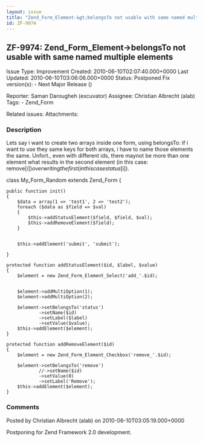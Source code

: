 ```yaml
---
layout: issue
title: "Zend_Form_Element-&gt;belongsTo not usable with same named multiple elements"
id: ZF-9974
---
```


ZF-9974: Zend\_Form\_Element->belongsTo not usable with same named multiple elements 
-------------------------------------------------------------------------------------

 Issue Type: Improvement Created: 2010-06-10T02:07:40.000+0000 Last Updated: 2010-06-10T03:06:06.000+0000 Status: Postponed Fix version(s): - Next Major Release ()
 
 Reporter:  Saman Darougheh (excuvator)  Assignee:  Christian Albrecht (alab)  Tags: - Zend\_Form
 
 Related issues: 
 Attachments: 
### Description

Lets say i want to create two arrays inside one form, using belongsTo: if i want to use they same keys for both arrays, i have to name those elements the same. Unfort., even with different ids, there maynot be more than one element what results in the second element (in this case: remove[$i]) overwriting the first (in this case status[$i]).

class My\_Form\_Random extends Zend\_Form {

 
    public function init()
    {
        $data = array(1 => 'test1', 2 => 'test2');
        foreach ($data as $field => $val)
        {
            $this->addStatusElement($field, $field, $val);
            $this->addRemoveElement($field);
        }
    
    
        $this->addElement('submit', 'submit');
    
    }
    
    protected function addStatusElement($id, $label, $value)
    {
        $element = new Zend_Form_Element_Select('add_'.$id);
    
    
        $element->addMultiOption(1);
        $element->addMultiOption(2);
    
        $element->setBelongsTo('status')
                ->setName($id)
                ->setLabel($label)
                ->setValue($value);
        $this->addElement($element);
    }
    
    protected function addRemoveElement($id)
    {
        $element = new Zend_Form_Element_Checkbox('remove_'.$id);
    
        $element->setBelongsTo('remove')
                //->setName($id)
                ->setValue(0)
                ->setLabel('Remove');
        $this->addElement($element);
    }


 

 

### Comments

Posted by Christian Albrecht (alab) on 2010-06-10T03:05:19.000+0000

Postponing for Zend Framework 2.0 development.

 

 